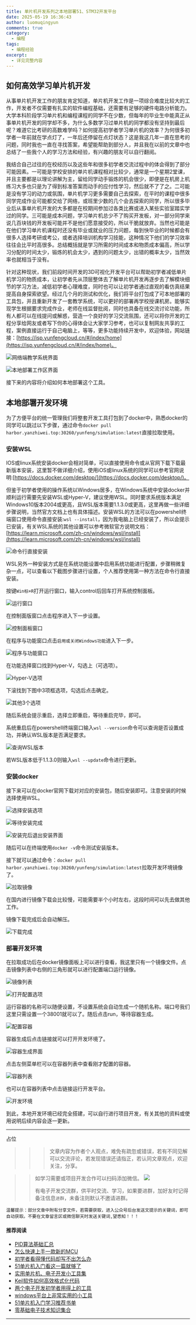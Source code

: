 ```yaml
---
title: 单片机开发系列之本地部署51、STM32开发平台
date: 2025-05-19 16:36:43
author: luomuqingyun
comments: true
category:
  - 编程
tags:
  - 编程经验
excerpt:
  - 详见完整内容
---
```

## 如何高效学习单片机开发
从事单片机开发工作的朋友肯定知道，单片机开发工作是一项综合难度比较大的工作，开发者不仅需要有扎实的软件编程基础，还需要有足够的硬件电路分析能力。大学本科阶段学习单片机和编程课程的同学不在少数，但每年的毕业生中能真正从事单片机开发的同学却不多，为什么多数学习过单片机的同学都没有坚持到最后呢？难道它比考研的高数难学吗？如何提高初学者学习单片机的效率？为何很多初学者一年前就在学点灯了，一年后还停留在点灯状态？这是我这几年一直在思考的问题，同时我也一直在寻找答案，希望能帮助到部分人，并且我在以前的文章中也总结了一些我个人的学习方法和经验，有兴趣的朋友可以自行翻阅。

我结合自己过往的在校经历以及这些年和很多初学者交流过程中的体会得到了部分可能因素。一可能是学校安排的单片机课程相对比较少，通常是一个星期2堂课，并且主要都是以理论讲解为主，留给同学动手锻炼的机会很少，即便是在机房上机练习大多也只是为了得到标准答案而动手的应付性学习，然后就不了了之。二可能是没有学习的动力或氛围，单片机学习更多需要自己去探索，在平时的课程中很多同学完成作业可能都交给了网络，或班里少数的几个会去探索的同学，所以很多毕业后从事单片机开发的大多都是在校期间参加过各类比赛或进入某些实验室踏实学过的同学。三可能是成本问题，学习单片机总少不了购买开发板，对一部分同学来说几百块钱的开发板可能并不是他们愿意接受的，所以干脆就放弃。当然也可能是在他们学习单片机课程时还没有毕业或就业的压力问题，每到快毕业的时候都会有很多人选择考研或考公，或者选择培训机构学习技能，这种情况下他们的学习效率往往会比平时高很多。总结概括就是学习所需的时间成本和物质成本偏高，所以学习分配的时间太少，锻炼的机会太少，遇到的问题太少，出错的概率太少，当然效率也就相当于没有。

针对这种现状，我们前段时间开发的3D可视化开发平台可以帮助初学者减低单片机学习的物质成本，让初学者先从顶层整体去了解单片机开发再逐步去了解模块细节的学习方法，减低初学者心理难度，同时也可以让初学者通过直观的看仿真结果提高自身探索欲望。经过几个月的测试和优化，我们将平台打包成了可本地部署的工具包，并且重新开发了一套教学系统，可以更好的部署再学校授课机房。能够实现学生根据要求完成作业，老师在线监督批阅，同时也具备在线交流讨论功能，所有人都可以在线提问或解惑，营造一个良好的学习交流氛围，还可以将你开发的工程分享给网友或者写下你的心得体会让大家学习参考，也可以复制网友共享的工程，案例直接运行于自己电脑上，等等，更多功能持续开发中，欢迎体验，网站链接：[https://isp.yunfengcloud.cn/#/index/home](https://isp.yunfengcloud.cn/#/index/home)。

![网络端教学系统界面](https://raw.githubusercontent.com/luomuqingyun/pic/main/img/202410291557132.png)

![本地部署工作区界面](https://raw.githubusercontent.com/luomuqingyun/pic/main/img/202410291558825.png)

接下来的内容将介绍如何本地部署这个工具。

## 本地部署开发环境
为了方便平台的统一管理我们将整套开发工具打包到了docker中，熟悉docker的同学可以跳过以下步骤，通过命令`docker pull harbor.yanzhiwei.top:30260/yunfeng/simulation:latest`直接拉取使用。

### 安装WSL

IOS或linux系统安装docker会相对简单，可以直接使用命令或从官网下载下载最新版本安装，这里暂不做详细介绍，使用iOS或linux系统的同学可以参考官网说明:[https://docs.docker.com/desktop/](https://docs.docker.com/desktop/)。

但鉴于初学者使用的操作系统以Windows居多，在Windows系统中安装docker并顺利运行需要先安装WSL或Hyper-V，建议使用WSL。同时要求系统版本满足Windows10版本2004或更高，且WSL版本需要1.1.3.0或更高，这里再做一些详细步骤说明，当然官方文档上也有具体描述。安装WSL的方法可以在powershell终端窗口使用命令直接安装:`wsl --install`，因为我电脑上已经安装了，所以会提示已安装，有关WSL系统的其他设置可以参考微软官方说明文档：[https://learn.microsoft.com/zh-cn/windows/wsl/install](https://learn.microsoft.com/zh-cn/windows/wsl/install)

![命令行直接安装](https://raw.githubusercontent.com/luomuqingyun/pic/main/img/202410291558775.png)

WSL另外一种安装方式是在系统功能设置中启用系统功能进行配置，步骤稍微复杂一点，可以查看以下截图步骤进行设置，个人推荐使用第一种方法在命令行直接安装。

按键`Win标+R`打开运行窗口，输入control后回车打开系统控制面板。

![运行窗口](https://raw.githubusercontent.com/luomuqingyun/pic/main/img/202410291559780.png)

在控制面版窗口点击程序进入下一步设置。

![控制面板窗口](https://raw.githubusercontent.com/luomuqingyun/pic/main/img/202410291600547.png)

在程序与功能窗口点击`启用或关闭Windows功能`进入下一步。

![程序与功能窗口](https://raw.githubusercontent.com/luomuqingyun/pic/main/img/202410291601485.png)

在功能选择窗口找到Hyper-V，勾选上（可选项）。

![Hyper-V选项](https://raw.githubusercontent.com/luomuqingyun/pic/main/img/202410291601358.png)

下滚找到下图中3项框选项，勾选后点击确定。

![其他3个选项](https://raw.githubusercontent.com/luomuqingyun/pic/main/img/202410291602643.png)

随后系统会提示重启，选择立即重启，等待重启完毕，即可。

系统重启后在powershell终端窗口输入`wsl --version`命令可以查询是否设置成功，并确认WSL版本是否满足要求。

![查询WSL版本](https://raw.githubusercontent.com/luomuqingyun/pic/main/img/202410291602005.png)

若WSL版本低于1.1.3.0则输入`wsl --update`命令进行更新。

### 安装docker

接下来可以在docker官网下载对对应的安装包，随后安装即可。注意安装的时候选择使用WSL。

![选择安装选项](https://raw.githubusercontent.com/luomuqingyun/pic/main/img/202410291603706.png)


![等待安装完成](https://raw.githubusercontent.com/luomuqingyun/pic/main/img/202410291604206.png)

![安装完后退出安装界面](https://raw.githubusercontent.com/luomuqingyun/pic/main/img/202410291604066.png)

随后可以在终端使用`docker -v`命令测试安装版本。

接下就可以通过命令：`docker pull harbor.yanzhiwei.top:30260/yunfeng/simulation:latest`拉取开发环境镜像了。

![拉取镜像](https://raw.githubusercontent.com/luomuqingyun/pic/main/img/202410291605531.png)

在国内进行镜像下载会比较慢，可能需要半个小时左右，这段时间可以先去做其他工作。

镜像下载完成后会自动解压。

![下载完成](https://raw.githubusercontent.com/luomuqingyun/pic/main/img/202410291607294.png)

### 部署开发环境

在拉取成功后在docker镜像面板上可以进行查看，我这里只有一个镜像文件。点击镜像列表中右侧的三角形就可以进行配置端口运行镜像。

![镜像列表](https://raw.githubusercontent.com/luomuqingyun/pic/main/img/202410291607884.png)


![打开配置选项](https://raw.githubusercontent.com/luomuqingyun/pic/main/img/202410291609062.png)

运行容器的名称可以随便设置，不设置系统会自动生成一个随机名称。端口号我们这里只需设置一个38001就可以了。随后点击run，等待容器生成。

![配置容器](https://raw.githubusercontent.com/luomuqingyun/pic/main/img/202410291610260.png)

容器生成后点击链接就可以打开开发环境了。

![容器生成界面](https://raw.githubusercontent.com/luomuqingyun/pic/main/img/202410291610761.png)

点击左侧菜单栏可以在容器列表中查看刚才配置的容器。

![容器列表](https://raw.githubusercontent.com/luomuqingyun/pic/main/img/202410291611416.png)

也可以在容器列表中点击链接运行开发平台。

![开发环境](https://raw.githubusercontent.com/luomuqingyun/pic/main/img/202410291611438.png)

到此，本地开发环境已经完全搭建，可以自行进行项目开发，有关其他的资料或使用说明后续内容会逐一更新。

----

占位

>>>文章内容为作者个人观点，难免有疏忽或错误，若有不同见解可以交流评论，若发现错误还请指正，若认同文章观点，欢迎关注，分享。

>>如学习需要或项目开发合作可以扫码添加微信。
>> ![](https://raw.githubusercontent.com/luomuqingyun/pic/main/img/202410291612312.png)
>>
>>有电子开发交流群，供平时交流、学习，如果要进群，加好友时记得备注信息`进群`，未备注则默认不邀请进群。
>>

`温馨提示：部分文章中附有分享文件，若需要获取，进入公众号后台发送文提示的关键词，即可自动获取。不要在文章留言区或微信聊天时发送关键词,望悉知！！！`

#### 推荐阅读
- [PID算法基础汇总](https://mp.weixin.qq.com/s?__biz=MzI1OTQ4MTg4Ng==&mid=2247486549&idx=1&sn=aa7a3ea1c22bd5b797986314e4aa0e2c&chksm=ea790424dd0e8d32da20a9219be731e7691ce1711f2e6b42fc144e3586fe53ff41c3070df904&token=241279816&lang=zh_CN#rd)
- [怎么快速上手一款新的MCU](https://mp.weixin.qq.com/s?__biz=MzI1OTQ4MTg4Ng==&mid=2247485581&idx=1&sn=b36e6536717774f7931c7aa93d5b237a&chksm=ea7900fcdd0e89ea0db13737720edc996fcb3fdbab3e43b4a92316240ac66d4b5a8bf9a07e78&token=466212876&lang=zh_CN#rd)
- [初学者看得懂代码却写不出怎么办](https://mp.weixin.qq.com/s?__biz=MzI1OTQ4MTg4Ng==&mid=2247485862&idx=1&sn=830ede5ac467c8d396adfbea141f0526&chksm=ea7901d7dd0e88c1e8e5396305ab83c6fbd884cf356ad64c54463230364e865a1659f193dd1f&token=63320980&lang=zh_CN#rd)
- [51单片机入门看这一篇就够了](https://mp.weixin.qq.com/s?__biz=MzI1OTQ4MTg4Ng==&mid=2247485523&idx=1&sn=b7fcd1b86e2467d6f03b1a520c39bb06&chksm=ea790022dd0e893452c4994fa16d63111b16d9878c303712f695b58b7af360b7b18c1ed4b201&token=1711068967&lang=zh_CN#rd)
- [实用单片机、电子开发小工具集](https://mp.weixin.qq.com/s?__biz=MzI1OTQ4MTg4Ng==&mid=2247485606&idx=1&sn=2b433faa2e436fc762dc538c9cf3fe14&chksm=ea7900d7dd0e89c169f8948ff3d423016c8f51f1c914eb7b0d20cba8145b9ffa54815915d67b&token=1580674001&lang=zh_CN#rd)
- [Keil软件如何高效格式化代码](https://mp.weixin.qq.com/s?__biz=MzI1OTQ4MTg4Ng==&mid=2247485572&idx=1&sn=17cefa35d9d660083d419a7e9b6db6f7&chksm=ea7900f5dd0e89e35b65ba26354cc69ad24f686d8e18abd34e0932567a9345e8c9ed653eee6b&token=1711068967&lang=zh_CN#rd)
- [两个电子开发初学者用得上的工具](https://mp.weixin.qq.com/s?__biz=MzI1OTQ4MTg4Ng==&mid=2247485987&idx=1&sn=106e52add61999ae4bddd8b28c7ed2b1&chksm=ea790252dd0e8b44e36e26f20153b1bd73a0fff98ef3c50330358435a9dfac2d97e04a30d59e&token=63320980&lang=zh_CN#rd)
- [windows平台上非常实用的小工具](https://mp.weixin.qq.com/s?__biz=MzI1OTQ4MTg4Ng==&mid=2247485420&idx=2&sn=728ca4abbadf7caf51c392e7d7045cbe&chksm=ea790f9ddd0e868b9fa162c80db1876199845f387bbe851c8d38a4e8412329ae635916c13cfb&token=1711068967&lang=zh_CN#rd)
- [51单片机入门学习推荐书单](https://mp.weixin.qq.com/s?__biz=MzI1OTQ4MTg4Ng==&mid=2247485689&idx=3&sn=d4c0d26781f307ffd26defdc4022c928&chksm=ea790088dd0e899e2872692b9568309e779acfc515e82c28a853d4228de2e2b8f7ee7149913f&token=63320980&lang=zh_CN#rd)
- [零基础电子技术知识集合](https://mp.weixin.qq.com/s?__biz=MzI1OTQ4MTg4Ng==&mid=2247485689&idx=4&sn=211c2d0871a19c5e92cdf0c34f01d96b&chksm=ea790088dd0e899e3042a649a346bc98e94189d1fd18da2b954a7ddb781582dc2d0a82e07f4d&token=970763775&lang=zh_CN#rd)
----
